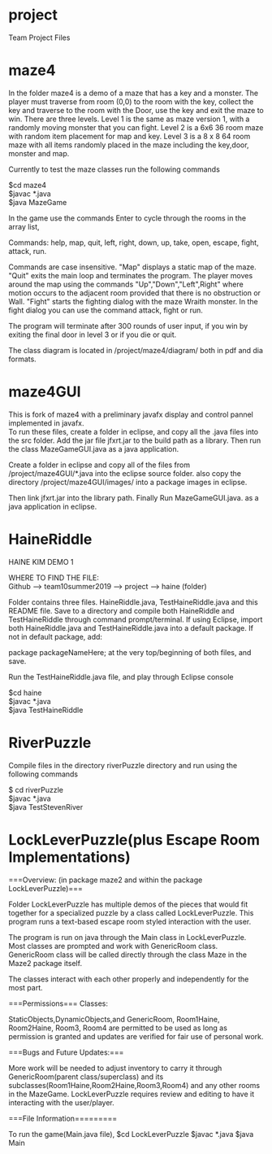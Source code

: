 # project
Team Project Files

# maze4 
In the folder maze4 is a demo of a maze that has a key and a monster. The player must traverse from room (0,0) to the room 
with the key, collect the key and traverse to the room with the Door, use the key and exit the maze to win.  There are three levels.
Level 1 is the same as maze version 1, with a randomly moving monster that you can fight.   Level 2 is a 6x6 36 room maze with random item placement for map and key.
Level 3 is a 8 x 8 64 room maze with all items randomly placed in the maze including the key,door, monster and map. 

Currently to test the maze classes run the following commands <BR>

$cd maze4 <BR>
$javac *.java <BR>
$java MazeGame <BR>

In the game use the commands Enter to cycle through the rooms in the array list, <BR>

Commands:  help, map, quit, left, right, down, up, take, open, escape, fight, attack, run. <BR>

Commands are case insensitive. "Map" displays a static map of the maze. "Quit" exits the main loop and 
terminates the program. The player moves around the map using the commands "Up","Down","Left",Right" where 
motion occurs to the adjacent room provided that there is no obstruction or Wall.
"Fight" starts the fighting dialog with the maze Wraith monster. In the fight dialog you can use the command attack, fight or run.  <BR>

The program will terminate after 300 rounds of user input, if you win by exiting the final door in level 3 or if you die or quit. <BR>

The class diagram is located in /project/maze4/diagram/ both in pdf and dia formats. <BR>

# maze4GUI
This is fork of maze4 with a preliminary javafx display and control pannel implemented in javafx.  
To run these files, create a folder in eclipse, and copy all the .java files into the src folder.
Add the jar file jfxrt.jar to the build path as a library. Then run the class MazeGameGUI.java as a java application.<BR>

Create a folder in eclipse and copy all of the files from /project/maze4GUI/*.java into the eclipse source folder.
also copy the directory /project/maze4GUI/images/ into a package images in eclipse. <BR> 

Then link jfxrt.jar into the library path.  Finally Run MazeGameGUI.java. as a java application in eclipse. <BR>

# HaineRiddle
HAINE KIM DEMO 1 <BR>

WHERE TO FIND THE FILE: <BR>
Github --> team10summer2019 --> project --> haine (folder) <BR>

Folder contains three files. HaineRiddle.java, TestHaineRiddle.java and this README file.
Save to a directory and compile both HaineRiddle and TestHaineRiddle through command prompt/terminal. 
If using Eclipse, import both HaineRiddle.java and TestHaineRiddle.java into a default package. If not in default package, add: <BR>

package packageNameHere; at the very top/beginning of both files, and save. <BR>

Run the TestHaineRiddle.java file, and play through Eclipse console <BR>

$cd haine <BR>
$javac *.java <BR>
$java TestHaineRiddle <BR>


# RiverPuzzle

Compile files in the directory riverPuzzle directory and run using the following commands <BR>

$ cd riverPuzzle <BR>
$javac *.java <BR>
$java TestStevenRiver <BR>

# LockLeverPuzzle(plus Escape Room Implementations)

===Overview: (in package maze2 and within the package LockLeverPuzzle)===

Folder LockLeverPuzzle has multiple demos of the pieces that would fit together for a specialized puzzle by a class called LockLeverPuzzle. 
This program runs a text-based escape room styled interaction with the user.

The program is run on java through the Main class in LockLeverPuzzle.
Most classes are prompted and work with GenericRoom class.
GenericRoom class will be called directly through the class Maze in the Maze2 package itself.

The classes interact with each other properly and independently for the most part. 

===Permissions=== 
Classes:

StaticObjects,DynamicObjects,and GenericRoom, Room1Haine, Room2Haine, Room3, Room4
are permitted to be used as long as permission is granted and updates are verified for fair use of personal work.

===Bugs and Future Updates:===

More work will be needed to adjust inventory to carry it through GenericRoom(parent class/superclass) and its subclasses(Room1Haine,Room2Haine,Room3,Room4) and any other rooms in the MazeGame.
LockLeverPuzzle requires review and editing to have it interacting with the user/player.

===File Information=========

To run the game(Main.java file),
$cd LockLeverPuzzle 
$javac *.java 
$java Main

